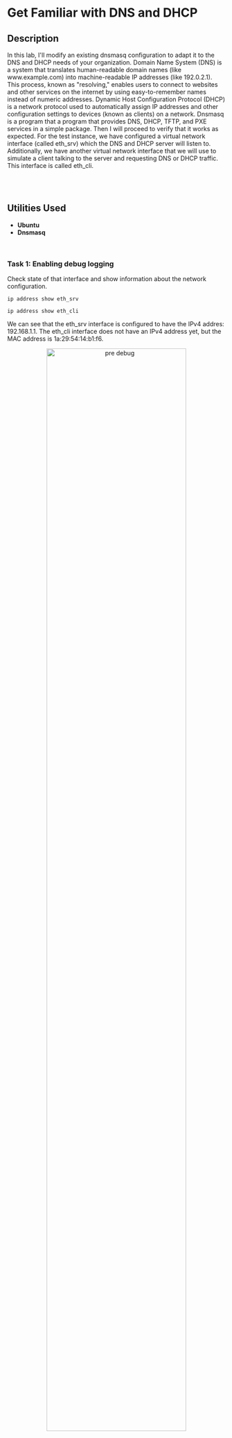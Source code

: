 <h1> Get Familiar with DNS and DHCP</h1>
<h2>Description</h2>
<p>In this lab, I'll modify an existing dnsmasq configuration to adapt it to the DNS and DHCP needs of your organization. Domain Name System (DNS) is a system that translates human-readable domain names (like www.example.com) into machine-readable IP addresses (like 192.0.2.1). This process, known as "resolving," enables users to connect to websites and other services on the internet by using easy-to-remember names instead of numeric addresses. Dynamic Host Configuration Protocol (DHCP) is a network protocol used to automatically assign IP addresses and other configuration settings to devices (known as clients) on a network. Dnsmasq is a program that a program that provides DNS, DHCP, TFTP, and PXE services in a simple package. Then I will proceed to verify that it works as expected. For the test instance, we have configured a virtual network interface (called eth_srv) which the DNS and DHCP server will listen to. Additionally, we have another virtual network interface that we will use to simulate a client talking to the server and requesting DNS or DHCP traffic. This interface is called eth_cli.</p>
<br />
<br />
<h2>Utilities Used</h2>
<ul>
    <li><b>Ubuntu</b></li>
    <li><b>Dnsmasq</b></li>
</ul>
<br />
<h3>Task 1: Enabling debug logging</h3>
<p> Check state of that interface and show information about the network configuration.</p> 

```
ip address show eth_srv
```
```
ip address show eth_cli
```
<p>We can see that the eth_srv interface is configured to have the IPv4 addres: 192.168.1.1. The eth_cli interface does not have an IPv4 address yet, but the MAC address is 1a:29:54:14:b1:f6.
<p align="center">
<img src="https://i.imgur.com/DSmEv7L.png" height="80%" width="80%" alt="pre debug"/>
</p>

```
cat /etc/dnsmasq.d/mycompany.conf
```
```
sudo service dnsmasq status
```
```
sudo service dnsmasq stop
```
```
nano /etc/dnsmasq.d/mycompany.conf
```
<p align="left"> The 'cat' command display the configuration file information I checked the status of the server with the 'status' command. Followed up by the 'stop' service command. Then I edited the configuration file in Nano.</p>
<br />

<p align="center">
<img src="https://i.imgur.com/2kzYlai.png" height="80%" width="80%" alt="nano"/>
</p>

```
log-queries
log-facility=/var/log/dnsmasq.log
```
<p>I add the two lines above to allow dnsmasq to start logging and added a file destination for the logs.</p>
<br />  
<p>I make sure the syntax is correct in the file with the 'test command then restart the service.</p>
<br />

```
sudo dnsmasq --test -c /etc/dnsmasq.d/mycompany.conf
```
```
sudo service dnsmasq start
```
<p align="center">
<img src="https://i.imgur.com/FvFlf3G.png" height="80%" width="80%" alt="logging"/>
</p>
<br />
<br />
<h3>Task 2:Experimenting with DNS queries</h3> 
<p>Once the service has restarted I use the 'dig' command, which allows us to request the IP address of a certain hostname.</p> 

```
dig example.com @localhost
```
<br /> 
<p align="center">
<img src="https://i.imgur.com/OGfnSGY.png" height="80%" width="80%" alt="max"/>
</p>

```
sudo tail /var/log/dnsmasq.log
```
<p align="left"> I use the 'tail' command, which allows me to view the end of log files (most recent query).</p> 
<br /> 
<br />
<h3>Task 3: Experimenting with the DHCP client</h3>
<p> I run dhclient, on the eth_cli interface. Additionally, I tell it to run in verbose mode and run a debugging script to see why the eth_cli virtual interface doesn't have an IPv4 addres</p> 

```
sudo dhclient -i eth_cli -v -sf /root/debug_dhcp.sh
```
<p align="center">
<img src="https://i.imgur.com/XWrkobj.png" height="80%" width="80%" alt="calc"/>
</p>
<p align="left"> I first stopped the service, then edited the configuration file once more to set static IP address(1), reserve the first 20 IPs for future use (2) by removing them from the usable pool, and edit the lease time of dynamically set IP address(3) from 24 hours -> 6 hours. </p> 
<br />
(1)

```
dhcp-host=aa:bb:cc:dd:ee:b2,192.168.1.2
dhcp-host=aa:bb:cc:dd:ee:c3,192.168.1.3
dhcp-host=aa:bb:cc:dd:ee:d4,192.168.1.4
```
(2)

```
dhcp-range=192.168.1.20,192.168.1.254
```

(3)

```
6h
```

<br />
<p align="center">
<img src="https://i.imgur.com/6sZR4mM.png" height="80%" width="80%" alt="calc"/>
</p>

<p align="left"> After saving the configuration file I started the service to reflect the updates. We see that the MAC address (shown in the link/ether line) is now set to the one that corresponds to one of the new servers</p> 

```
sudo service dnsmasq start
```
```
sudo dhclient -i eth_cli -v  -sf /root/debug_dhcp.sh
```

<br />
<br />
<p align="center">
<img src="https://i.imgur.com/nvtaU11.png" height="80%" width="80%" alt="calc"/>
</p>
<h3>Conclusion:</h3>
<p> I experimented with DNS queries and modified the configuration of an existing DHCP server. I reserved the IPs to allow administrators to assign specific IP addresses to devices on the network in the future. Now that this testing has been done and works properly in a the test environment, it can be rolled out to a production environment. Overall this was good to see how DNS and DHCP servers assign IPs and log queries. More to come as I start to wrap up the Google IT support certification.</p> 
